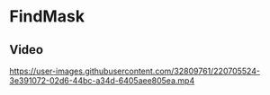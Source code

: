 # FindMask


## Video
https://user-images.githubusercontent.com/32809761/220705524-3e391072-02d6-44bc-a34d-6405aee805ea.mp4
